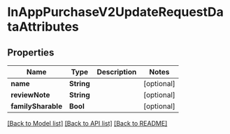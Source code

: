 # InAppPurchaseV2UpdateRequestDataAttributes

## Properties
Name | Type | Description | Notes
------------ | ------------- | ------------- | -------------
**name** | **String** |  | [optional] 
**reviewNote** | **String** |  | [optional] 
**familySharable** | **Bool** |  | [optional] 

[[Back to Model list]](../README.md#documentation-for-models) [[Back to API list]](../README.md#documentation-for-api-endpoints) [[Back to README]](../README.md)


